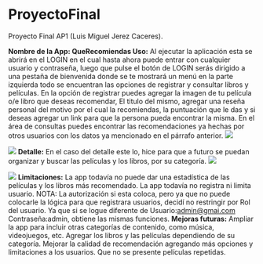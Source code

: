 # ProyectoFinal
Proyecto Final AP1 (Luis Miguel Jerez Caceres).

**Nombre de la App: QueRecomiendas
Uso:**
Al ejecutar la aplicación esta se abrirá en el LOGIN en el cual hasta ahora puede entrar con cualquier usuario y contraseña, luego que pulse el botón de LOGIN serás dirigido a una pestaña de bienvenida donde se te mostrará un menú en la parte izquierda todo se encuentran las opciones de registrar y consultar libros y películas. 
En la opción de registrar puedes agregar la imagen de tu película o/e libro que deseas recomendar, El titulo del mismo, agregar una reseña personal del motivo por el cual la recomiendas, la puntuación que le das y si deseas agregar un link para que la persona pueda encontrar la misma.
En el área de consultas puedes encontrar las recomendaciones ya hechas por otros usuarios con los datos ya mencionado en el párrafo anterior.
![](https://i.postimg.cc/zGZYKNWP/Imagen1.png)

![](https://i.postimg.cc/XYjSQ8Hw/Imagen2.png)
**Detalle:** En el caso del detalle este lo, hice para que a futuro se puedan organizar y buscar las películas y los libros, por su categoría.
![](https://i.postimg.cc/T1fCfkW0/Imagen3.png)

![](https://i.postimg.cc/RhgQ9vmC/Imagen4.png)
**Limitaciones:**
La app todavía no puede dar una estadística de las películas y los libros más recomendado.
La app todavía no registra ni limita usuario. NOTA: La autorización si esta coloca, pero ya que no puede colocarle la lógica para que registrara usuarios, decidí no restringir por Rol del usuario. Ya que si se logue diferente de  Usuario:admin@gmai.com Contraseña:admin, obtiene las mismas funciones.
**Mejoras futuras:**
Ampliar la app para incluir otras categorías de contenido, como música, videojuegos, etc.
Agregar los libros y las películas dependiendo de su categoría.
Mejorar la calidad de recomendación agregando más opciones y limitaciones a los usuarios. 
Que no se presente películas repetidas.
